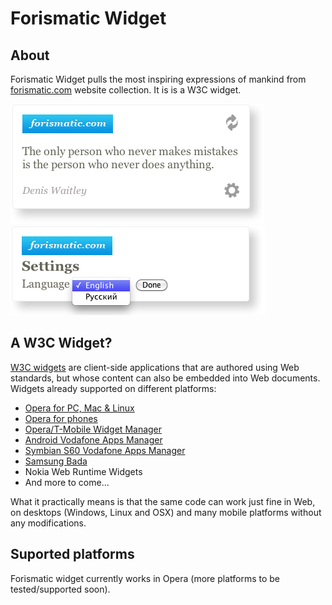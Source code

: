 Forismatic Widget
=================

About
-----

Forismatic Widget pulls the most inspiring expressions of mankind from [forismatic.com](http://en.forismatic.com) website collection. It is is a W3C widget.

![Forismatic Widget](doc/app.png)
![Forismatic Widget](doc/settings.png)

A W3C Widget?
-------------

[W3C widgets](http://www.w3.org/TR/widgets) are client-side applications that are authored using Web standards, but whose content can also be embedded into Web documents. Widgets already supported on different platforms:

* [Opera for PC, Mac & Linux](http://www.opera.com/browser)
* [Opera for phones](http://www.opera.com/mobile)
* [Opera/T-Mobile Widget Manager](http://www.t-mobile.net)
* [Android Vodafone Apps Manager](https://developer.vodafone.com/android-widget-manager)
* [Symbian S60 Vodafone Apps Manager](https://developer.vodafone.com/symbian-widget-manager)
* [Samsung Bada](http://www.bada.com)
* Nokia Web Runtime Widgets
* And more to come...

What it practically means is that the same code can work just fine in Web, on desktops (Windows, Linux and OSX) and many mobile platforms without any modifications.

Suported platforms
------------------
Forismatic widget currently works in Opera (more platforms to be tested/supported soon).
